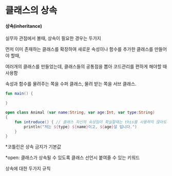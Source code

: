 # 클래스의 상속

#### 상속(inheritance)

실무자 관점에서 볼때, 상속이 필요한 경우는 두가지

먼저 이미 존재하는 클래스를 확장하여 새로운 속성이나 함수를 추가한 클래스를 만들어야 할때,

여러개의 클래스를 만들었는데, 클래스들의 공통점을 뽑아 코드관리를 편하게 해야할 때 사용함



속성과 함수를 물려주는 쪽을 수퍼 클래스, 물려 받는 쪽을 서브 클래스.

```kotlin
fun main() {
    
}

open class Animal (var name:String, var age:Int, var type:String)
{
    fun introduce() { // 클래스 자신의 속성임이 확실할때는 this를 사용하지 않아도 됨
        println("저는 ${type} ${name}이고, ${age}살 입니다.")
    }
}
```

*코틀린은 상속 금지가 기본값

*open: 클래스가 상속될 수 있도록 클래스 선언시 붙여줄 수 있는 키워드



상속에 대한 두가지 규칙

